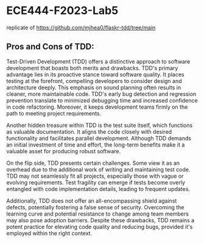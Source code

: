 # ECE444-F2023-Lab5

replicate of https://github.com/mjhea0/flaskr-tdd/tree/main

## Pros and Cons of TDD:

Test-Driven Development (TDD) offers a distinctive approach to software development that boasts both merits and drawbacks. TDD's primary advantage lies in its proactive stance toward software quality. It places testing at the forefront, compelling developers to consider design and architecture deeply. This emphasis on sound planning often results in cleaner, more maintainable code. TDD's early bug detection and regression prevention translate to minimized debugging time and increased confidence in code refactoring. Moreover, it keeps development teams firmly on the path to meeting project requirements.

Another hidden treasure within TDD is the test suite itself, which functions as valuable documentation. It aligns the code closely with desired functionality and facilitates parallel development. Although TDD demands an initial investment of time and effort, the long-term benefits make it a valuable asset for producing robust software.

On the flip side, TDD presents certain challenges. Some view it as an overhead due to the additional work of writing and maintaining test code. TDD may not seamlessly fit all projects, especially those with vague or evolving requirements. Test fragility can emerge if tests become overly entangled with code implementation details, leading to frequent updates.

Additionally, TDD does not offer an all-encompassing shield against defects, potentially fostering a false sense of security. Overcoming the learning curve and potential resistance to change among team members may also pose adoption barriers. Despite these drawbacks, TDD remains a potent practice for elevating code quality and reducing bugs, provided it's employed within the right context.
